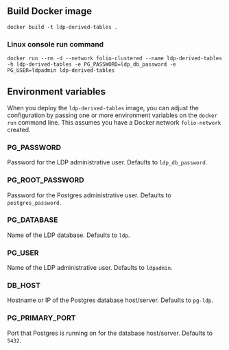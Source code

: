 ## Build Docker image

`docker build -t ldp-derived-tables .`


### Linux console run command ###

`docker run --rm -d --network folio-clustered --name ldp-derived-tables -h ldp-derived-tables -e PG_PASSWORD=ldp_db_password -e PG_USER=ldpadmin ldp-derived-tables`

## Environment variables

When you deploy the `ldp-derived-tables` image, you can adjust the configuration by passing one or more environment variables on the `docker run` command line. This assumes you have a Docker network `folio-network` created.

### PG_PASSWORD

Password for the LDP administrative user. Defaults to `ldp_db_password`.

### PG_ROOT_PASSWORD

Password for the Postgres administrative user. Defaults to `postgres_password`.

### PG_DATABASE

Name of the LDP database. Defaults to `ldp`.

### PG_USER

Name of the LDP administrative user. Defaults to `ldpadmin`.

### DB_HOST

Hostname or IP of the Postgres database host/server. Defaults to `pg-ldp`.

### PG_PRIMARY_PORT

Port that Postgres is running on for the database host/server. Defaults to `5432`.